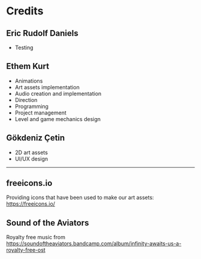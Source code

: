 # Credits

## Eric Rudolf Daniels

- Testing

## Ethem Kurt

- Animations
- Art assets implementation
- Audio creation and implementation
- Direction
- Programming
- Project management
- Level and game mechanics design

## Gökdeniz Çetin

- 2D art assets
- UI/UX design

---

## freeicons.io

Providing icons that have been used to make our art assets: https://freeicons.io/

## Sound of the Aviators

Royalty free music from https://soundoftheaviators.bandcamp.com/album/infinity-awaits-us-a-royalty-free-ost
